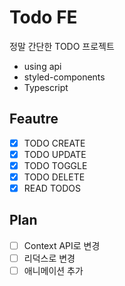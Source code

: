 # Todo FE

정말 간단한 TODO 프로젝트

- using api
- styled-components
- Typescript

## Feautre

- [x] TODO CREATE
- [x] TODO UPDATE
- [x] TODO TOGGLE
- [x] TODO DELETE
- [x] READ TODOS

## Plan

- [ ] Context API로 변경
- [ ] 리덕스로 변경
- [ ] 애니메이션 추가
